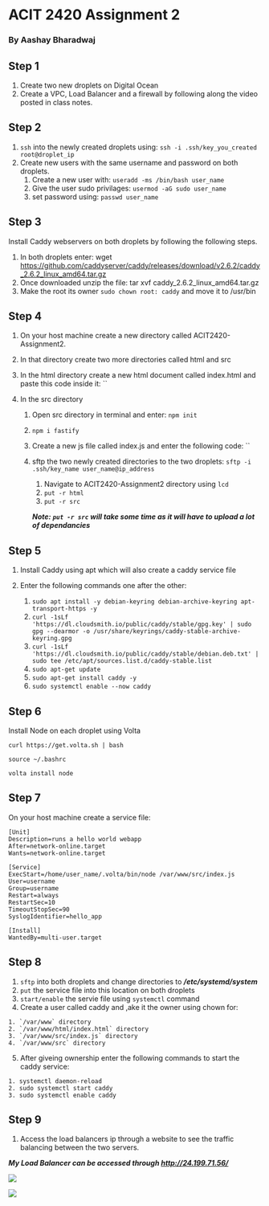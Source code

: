 # ACIT 2420 Assignment 2
### By Aashay Bharadwaj

## Step 1
  1. Create two new droplets on Digital Ocean
  2. Create a VPC, Load Balancer and a firewall by following along the video posted in class notes.
    
## Step 2
  1. `ssh` into the newly created droplets using: `ssh -i .ssh/key_you_created root@droplet_ip`
  2. Create new users with the same username and password on both droplets.
      1. Create a new user with: `useradd -ms /bin/bash user_name`
      2. Give the user sudo privilages: `usermod -aG sudo user_name`
      3. set password using: `passwd user_name`
      
## Step 3
Install Caddy webservers on both droplets by following the following steps. 

  1. In both droplets enter: wget https://github.com/caddyserver/caddy/releases/download/v2.6.2/caddy_2.6.2_linux_amd64.tar.gz
  2. Once downloaded unzip the file: tar xvf caddy_2.6.2_linux_amd64.tar.gz
  3. Make the root its owner `sudo chown root: caddy` and move it to /usr/bin
    
 ## Step 4
  1. On your host machine create a new directory called ACIT2420-Assignment2.
  2. In that directory create two more directories called html and src
  3. In the html directory create a new html document called index.html and paste this code inside it:
  ``
  
  4. In the src directory
      
     1. Open src directory in terminal and enter: `npm init`
     2. `npm i fastify`
     3. Create a new js file called index.js and enter the following code:
     ``
     4. sftp the two newly created directories to the two droplets: `sftp -i .ssh/key_name user_name@ip_address`
      
        1. Navigate to ACIT2420-Assignment2 directory using `lcd` 
        2. `put -r html`
        3. `put -r src`
        
        ***Note: `put -r src` will take some time as it will have to upload a lot of dependancies***
        
## Step 5

  1. Install Caddy using apt which will also create a caddy service file 
  2. Enter the following commands one after the other:
      
      1. `sudo apt install -y debian-keyring debian-archive-keyring apt-transport-https -y`
      2. `curl -1sLf 'https://dl.cloudsmith.io/public/caddy/stable/gpg.key' | sudo gpg --dearmor -o /usr/share/keyrings/caddy-stable-archive-keyring.gpg`
      3. `curl -1sLf 'https://dl.cloudsmith.io/public/caddy/stable/debian.deb.txt' | sudo tee /etc/apt/sources.list.d/caddy-stable.list`
      4. `sudo apt-get update`
      5. `sudo apt-get install caddy -y`
      6. `sudo systemctl enable --now caddy`
      
## Step 6

Install Node on each droplet using Volta

  `curl https://get.volta.sh | bash`
  
  `source ~/.bashrc`
  
  `volta install node`
  
## Step 7
On your host machine create a service file:
    
    [Unit]
    Description=runs a hello world webapp
    After=network-online.target
    Wants=network-online.target

    [Service]
    ExecStart=/home/user_name/.volta/bin/node /var/www/src/index.js
    User=username
    Group=username
    Restart=always
    RestartSec=10
    TimeoutStopSec=90
    SyslogIdentifier=hello_app

    [Install]
    WantedBy=multi-user.target
    
## Step 8

  1. `sftp` into both droplets and change directories to ***/etc/systemd/system***
  2. `put` the service file into this location on both droplets
  3. `start/enable` the servie file using `systemctl` command
  4. Create a user called caddy and ,ake it the owner using chown for:
    
    1. `/var/www` directory
    2. `/var/www/html/index.html` directory
    3. `/var/www/src/index.js` directory
    4. `/var/www/src` directory
    
  5. After giveing ownership enter the following commands to start the caddy service:
    
    1. systemctl daemon-reload
    2. sudo systemctl start caddy
    3. sudo systemctl enable caddy 
    
## Step 9

  1. Access the load balancers ip through a website to see the traffic balancing between the two servers. 
  
  ***My Load Balancer can be accessed through http://24.199.71.56/***

![](images/server_one.png)

![](images/server_two.png)
